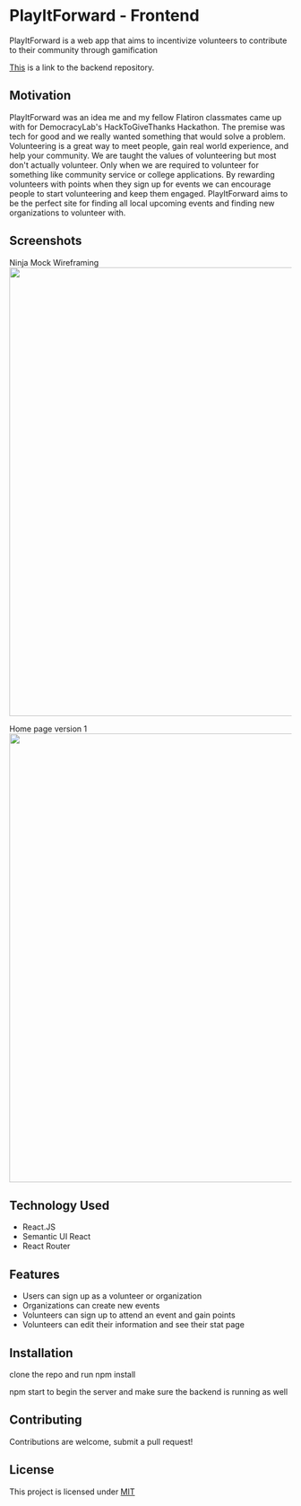 # PlayItForward - Frontend

PlayItForward is a web app that aims to incentivize volunteers to contribute to their community through gamification

[This](https://github.com/Taljjaa/backend-play-it-forward) is a link to the backend repository.

## Motivation

PlayItForward was an idea me and my fellow Flatiron classmates came up with for DemocracyLab's HackToGiveThanks Hackathon. The premise was tech for good and we really wanted something that would solve a problem. Volunteering is a great way to meet people, gain real world experience, and help your community. We are taught the values of volunteering but most don't actually volunteer. Only when we are required to volunteer for something like community service or college applications. By rewarding volunteers with points when they sign up for events we can encourage people to start volunteering and keep them engaged. PlayItForward aims to be the perfect site for finding all local upcoming events and finding new organizations to volunteer with.

## Screenshots

Ninja Mock Wireframing
<img src="https://imgur.com/a/nHYk09z" width="800">

Home page version 1
<img src="https://imgur.com/qUAjxYl" width="800">

## Technology Used

-  React.JS
-  Semantic UI React
-  React Router

## Features

-  Users can sign up as a volunteer or organization
-  Organizations can create new events
-  Volunteers can sign up to attend an event and gain points
-  Volunteers can edit their information and see their stat page

## Installation

clone the repo and run npm install

npm start to begin the server and make sure the backend is running as well

## Contributing

Contributions are welcome, submit a pull request!

## License

This project is licensed under [MIT](https://choosealicense.com/licenses/mit/)
